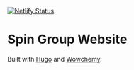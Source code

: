 [![Netlify Status](https://api.netlify.com/api/v1/badges/732085af-5280-4bc7-81e5-1632886e06c9/deploy-status)](https://app.netlify.com/sites/spin-group/deploys)

# Spin Group Website

Built with [Hugo](https://github.com/gohugoio/hugo) and [Wowchemy](https://wowchemy.com).
